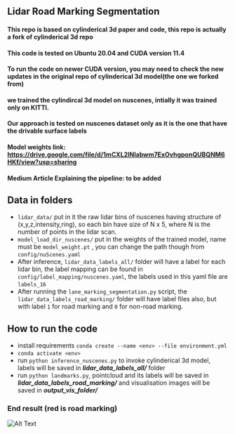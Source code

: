 ## Lidar Road Marking Segmentation
#### This repo is based on cylinderical 3d paper and code, this repo is actually a fork of cylinderical 3d repo

#### This code is tested on Ubuntu 20.04 and CUDA version 11.4
#### To run the code on newer CUDA version, you may need to check the new updates in the original repo of cylinderical 3d model(the one we forked from)

#### we trained the cylindircal 3d model on nuscenes, intially it was trained only on KITTI.
#### Our approach is tested on nuscenes dataset only as it is the one that have the drivable surface labels

#### Model weights link: https://drive.google.com/file/d/1mCXL2INlabwm7ExOvhgponQUBQNM6HKf/view?usp=sharing

#### Medium Article Explaining the pipeline: to be added

## Data in folders
- `lidar_data/` put in it the raw lidar bins of nuscenes having structure of (x,y,z,intensity,ring), so each bin have size of N x 5, where N is the number of points in the lidar scan.
- `model_load_dir_nuscenes/` put in the weights of the trained model, name must be `model_weight.pt` ,  you can change the path though from `config/nuScenes.yaml` 
- After inference, `lidar_data_labels_all/` folder will have a label for each lidar bin, the label mapping can be found in `config/label_mapping/nuscenes.yaml`,  the labels used in this yaml file are `labels_16`
- After running the `lane_marking_segmentation.py` script, the `lidar_data_labels_road_marking/` folder will have label files also, but with label `1` for road marking and `0` for non-road marking.

## How to run the code
- install requirements `conda create --name <env> --file environment.yml`
- `conda activate <env>`
- run  `python inference_nuscenes.py` to invoke cylinderical 3d model, labels will be saved in ***lidar_data_labels_all/***  folder
- run `python landmarks.py`, pointcloud and its labels will be saved in ***lidar_data_labels_road_marking/*** and visualisation images will be saved in ***output_vis_folder/***



<!-- add gif -->
### End result (red is road marking)
![Alt Text](all_output/output.gif)




